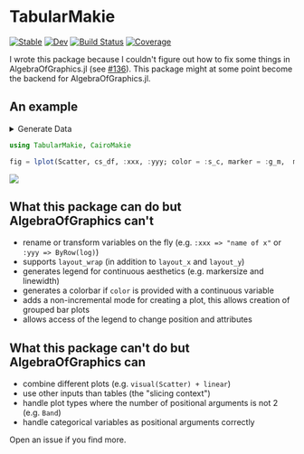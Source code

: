 # TabularMakie

[![Stable](https://img.shields.io/badge/docs-stable-blue.svg)](https://greimel.github.io/TabularMakie.jl/stable)
[![Dev](https://img.shields.io/badge/docs-dev-blue.svg)](https://greimel.github.io/TabularMakie.jl/dev)
[![Build Status](https://github.com/greimel/TabularMakie.jl/workflows/CI/badge.svg)](https://github.com/greimel/TabularMakie.jl/actions)
[![Coverage](https://codecov.io/gh/greimel/TabularMakie.jl/branch/master/graph/badge.svg)](https://codecov.io/gh/greimel/TabularMakie.jl)

I wrote this package because I couldn't figure out how to fix some things in AlgebraOfGraphics.jl (see [#136](https://github.com/JuliaPlots/AlgebraOfGraphics.jl/issues/136)). This package might at some point become the backend for AlgebraOfGraphics.jl.

## An example
<details> <summary> Generate Data </summary>

### Generate data

```julia
using DataFrames, CategoricalArrays
using DataAPI: refarray

cs_df = let
	N = 100
	dummy_df = DataFrame(
		xxx = rand(N),
		yyy = rand(N),
		s_m  = rand(5:13, N),
		g_c  = rand(["c 1", "c 2", "c 3"], N) |> categorical,
		g_lx = rand(["lx 1", "lx 2", "lx 3"], N) |> categorical,
		g_m  = rand(["m 1", "m 2", "m 3"], N) |> categorical
		)

	dummy_df[:,:s_c] = 2 .* rand(N) .+ refarray(dummy_df.g_lx)
	dummy_df
end
```

</details>

```julia
using TabularMakie, CairoMakie

fig = lplot(Scatter, cs_df, :xxx, :yyy; color = :s_c, marker = :g_m,  markersize = :s_m, layout_wrap = :g_lx)
```

![](https://greimel.github.io/TabularMakie.jl/dev/fig_cs1.svg)


## What this package can do but AlgebraOfGraphics can't

* rename or transform variables on the fly (e.g. `:xxx => "name of x"` or `:yyy => ByRow(log)`)
* supports `layout_wrap` (in addition to `layout_x` and `layout_y`)
* generates legend for continuous aesthetics (e.g. markersize and linewidth)
* generates a colorbar if `color` is provided with a continuous variable
* adds a non-incremental mode for creating a plot, this allows creation of grouped bar plots
* allows access of the legend to change position and attributes

## What this package can't do but AlgebraOfGraphics can

* combine different plots (e.g. `visual(Scatter) + linear`)
* use other inputs than tables (the "slicing context")
* handle plot types where the number of positional arguments is not 2 (e.g. `Band`)
* handle categorical variables as positional arguments correctly

Open an issue if you find more.
